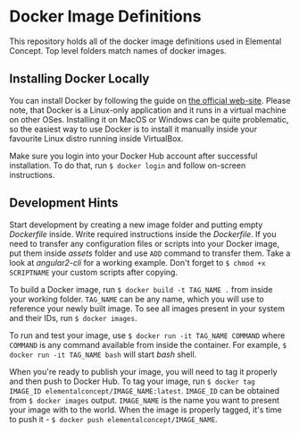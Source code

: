 # Docker Image Definitions

This repository holds all of the docker image definitions used in Elemental Concept.
Top level folders match names of docker images.

## Installing Docker Locally

You can install Docker by following the guide on [the official web-site](https://www.docker.com/products/overview).
Please note, that Docker is a Linux-only application and it runs in a virtual machine on other OSes.
Installing it on MacOS or Windows can be quite problematic, so the easiest way to use Docker
is to install it manually inside your favourite Linux distro running inside VirtualBox.

Make sure you login into your Docker Hub account after successful installation. To do that, run `$ docker login` and
follow on-screen instructions.

## Development Hints

Start development by creating a new image folder and putting empty *Dockerfile* inside. Write required instructions
inside the *Dockerfile*. If you need to transfer any configuration files or scripts into your Docker image,
put them inside *assets* folder and use `ADD` command to transfer them. Take a look at *angular2-cli*
for a working example. Don't forget to `$ chmod +x SCRIPTNAME` your custom scripts after copying.

To build a Docker image, run `$ docker build -t TAG_NAME .` from inside your working folder. `TAG_NAME` can be
any name, which you will use to reference your newly built image. To see all images present in your system and their IDs,
run `$ docker images`.

To run and test your image, use `$ docker run -it TAG_NAME COMMAND` where `COMMAND` is any command available from
inside the container. For example, `$ docker run -it TAG_NAME bash` will start *bash* shell.

When you're ready to publish your image, you will need to tag it properly and then push to Docker Hub.
To tag your image, run `$ docker tag IMAGE_ID elementalconcept/IMAGE_NAME:latest`. `IMAGE_ID` can be obtained from
`$ docker images` output. `IMAGE_NAME` is the name you want to present your image with to the world.
When the image is properly tagged, it's time to push it - `$ docker push elementalconcept/IMAGE_NAME`.
